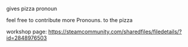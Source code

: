 gives pizza pronoun

feel free to contribute more Pronouns. to the pizza

workshop page: https://steamcommunity.com/sharedfiles/filedetails/?id=2848976503

